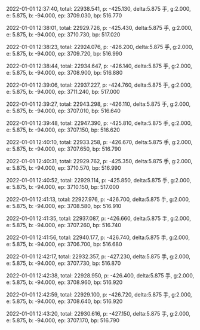 2022-01-01 12:37:40, total: 22938.541, p: -425.130, delta:5.875 手, g:2.000, e: 5.875, b: -94.000, ep: 3709.030, bp: 516.770

2022-01-01 12:38:01, total: 22929.726, p: -425.430, delta:5.875 手, g:2.000, e: 5.875, b: -94.000, ep: 3710.730, bp: 517.020

2022-01-01 12:38:23, total: 22924.076, p: -426.200, delta:5.875 手, g:2.000, e: 5.875, b: -94.000, ep: 3709.720, bp: 516.990

2022-01-01 12:38:44, total: 22934.647, p: -426.140, delta:5.875 手, g:2.000, e: 5.875, b: -94.000, ep: 3708.900, bp: 516.880

2022-01-01 12:39:06, total: 22937.227, p: -424.760, delta:5.875 手, g:2.000, e: 5.875, b: -94.000, ep: 3711.240, bp: 517.000

2022-01-01 12:39:27, total: 22943.298, p: -426.110, delta:5.875 手, g:2.000, e: 5.875, b: -94.000, ep: 3707.010, bp: 516.640

2022-01-01 12:39:48, total: 22947.390, p: -425.810, delta:5.875 手, g:2.000, e: 5.875, b: -94.000, ep: 3707.150, bp: 516.620

2022-01-01 12:40:10, total: 22933.258, p: -426.670, delta:5.875 手, g:2.000, e: 5.875, b: -94.000, ep: 3707.650, bp: 516.790

2022-01-01 12:40:31, total: 22929.762, p: -425.350, delta:5.875 手, g:2.000, e: 5.875, b: -94.000, ep: 3710.570, bp: 516.990

2022-01-01 12:40:52, total: 22929.114, p: -425.850, delta:5.875 手, g:2.000, e: 5.875, b: -94.000, ep: 3710.150, bp: 517.000

2022-01-01 12:41:13, total: 22927.976, p: -426.700, delta:5.875 手, g:2.000, e: 5.875, b: -94.000, ep: 3708.580, bp: 516.910

2022-01-01 12:41:35, total: 22937.087, p: -426.660, delta:5.875 手, g:2.000, e: 5.875, b: -94.000, ep: 3707.260, bp: 516.740

2022-01-01 12:41:56, total: 22940.177, p: -426.740, delta:5.875 手, g:2.000, e: 5.875, b: -94.000, ep: 3706.700, bp: 516.680

2022-01-01 12:42:17, total: 22932.357, p: -427.230, delta:5.875 手, g:2.000, e: 5.875, b: -94.000, ep: 3707.730, bp: 516.870

2022-01-01 12:42:38, total: 22928.950, p: -426.400, delta:5.875 手, g:2.000, e: 5.875, b: -94.000, ep: 3708.960, bp: 516.920

2022-01-01 12:42:59, total: 22929.100, p: -426.720, delta:5.875 手, g:2.000, e: 5.875, b: -94.000, ep: 3708.640, bp: 516.920

2022-01-01 12:43:20, total: 22930.616, p: -427.150, delta:5.875 手, g:2.000, e: 5.875, b: -94.000, ep: 3707.170, bp: 516.790